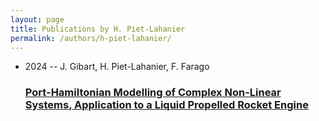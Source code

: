 ```yaml
---
layout: page
title: Publications by H. Piet-Lahanier
permalink: /authors/h-piet-lahanier/
---
```


<ul class="post-list">
<li><span class='post-meta'>2024 -- J. Gibart, H. Piet-Lahanier, F. Farago</span><h3><a class='post-link' href='../../port-hamiltonian-modelling-of-complex-non-linear-systems-application-to-a-liquid-propelled-rocket-engine'>Port-Hamiltonian Modelling of Complex Non-Linear Systems, Application to a Liquid Propelled Rocket Engine</a></h3></li>

</ul>
